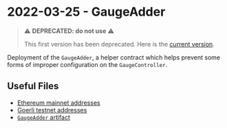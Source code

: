 # 2022-03-25 - GaugeAdder

> ⚠️ **DEPRECATED: do not use** ⚠️
>
> This first version has been deprecated. Here is the [current version](../../20230206-gauge-adder-v3).

Deployment of the `GaugeAdder`, a helper contract which helps prevent some forms of improper configuration on the `GaugeController`.

## Useful Files

- [Ethereum mainnet addresses](./output/mainnet.json)
- [Goerli testnet addresses](./output/goerli.json)
- [`GaugeAdder` artifact](./artifact/GaugeAdder.json)
